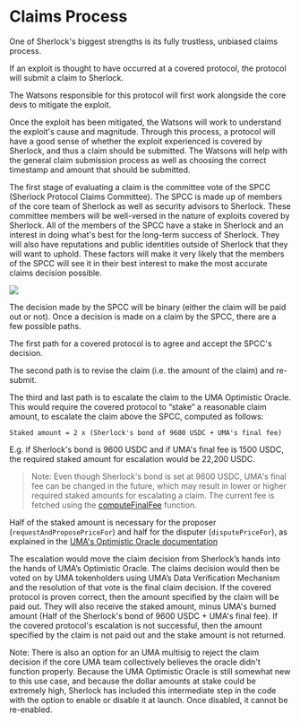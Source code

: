 # Claims Process

One of Sherlock's biggest strengths is its fully trustless, unbiased claims process.&#x20;

If an exploit is thought to have occurred at a covered protocol, the protocol will submit a claim to Sherlock.&#x20;

The Watsons responsible for this protocol will first work alongside the core devs to mitigate the exploit.&#x20;

Once the exploit has been mitigated, the Watsons will work to understand the exploit's cause and magnitude. Through this process, a protocol will have a good sense of whether the exploit experienced is covered by Sherlock, and thus a claim should be submitted. The Watsons will help with the general claim submission process as well as choosing the correct timestamp and amount that should be submitted.

The first stage of evaluating a claim is the committee vote of the SPCC (Sherlock Protocol Claims Committee). The SPCC is made up of members of the core team of Sherlock as well as security advisors to Sherlock. These committee members will be well-versed in the nature of exploits covered by Sherlock. All of the members of the SPCC have a stake in Sherlock and an interest in doing what's best for the long-term success of Sherlock. They will also have reputations and public identities outside of Sherlock that they will want to uphold. These factors will make it very likely that the members of the SPCC will see it in their best interest to make the most accurate claims decision possible.

![](https://i.imgur.com/MDFJCCt.png)

The decision made by the SPCC will be binary (either the claim will be paid out or not). Once a decision is made on a claim by the SPCC, there are a few possible paths.&#x20;

The first path for a covered protocol is to agree and accept the SPCC's decision.&#x20;

The second path is to revise the claim (i.e. the amount of the claim) and re-submit.&#x20;

The third and last path is to escalate the claim to the UMA Optimistic Oracle. This would require the covered protocol to “stake” a reasonable claim amount, to escalate the claim above the SPCC, computed as follows:

    Staked amount = 2 x (Sherlock's bond of 9600 USDC + UMA's final fee)
    
E.g. if Sherlock's bond is 9600 USDC and if UMA's final fee is 1500 USDC, the required staked amount for escalation would be 22,200 USDC.

> Note: Even though Sherlock's bond is set at 9600 USDC, UMA's final fee can be changed in the future, which may result in lower or higher required staked amounts for escalating a claim. The current fee is fetched using the [computeFinalFee](https://github.com/UMAprotocol/protocol/blob/master/packages/core/contracts/oracle/implementation/Store.sol#L131) function.

Half of the staked amount is necessary for the proposer (`requestAndProposePriceFor`) and half for the disputer (`disputePriceFor`), as explained in the [UMA's Optimistic Oracle documentation](https://docs.umaproject.org/getting-started/oracle)

The escalation would move the claim decision from Sherlock’s hands into the hands of UMA’s Optimistic Oracle. The claims decision would then be voted on by UMA tokenholders using UMA’s Data Verification Mechanism and the resolution of that vote is the final claim decision. If the covered protocol is proven correct, then the amount specified by the claim will be paid out. They will also receive the staked amount, minus UMA's burned amount (Half of the Sherlock's bond of 9600 USDC + UMA's final fee). If the covered protocol's escalation is not successful, then the amount specified by the claim is not paid out and the stake amount is not returned.

Note: There is also an option for an UMA multisig to reject the claim decision if the core UMA team collectively believes the oracle didn't function properly. Because the UMA Optimistic Oracle is still somewhat new to this use case, and because the dollar amounts at stake could be extremely high, Sherlock has included this intermediate step in the code with the option to enable or disable it at launch. Once disabled, it cannot be re-enabled.&#x20;
